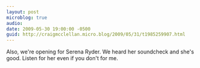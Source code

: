 ```yaml
---
layout: post
microblog: true
audio: 
date: 2009-05-30 19:00:00 -0500
guid: http://craigmcclellan.micro.blog/2009/05/31/t1985259907.html
---
```

Also, we're opening for Serena Ryder. We heard her soundcheck and she's good. Listen for her even if you don't for me.

